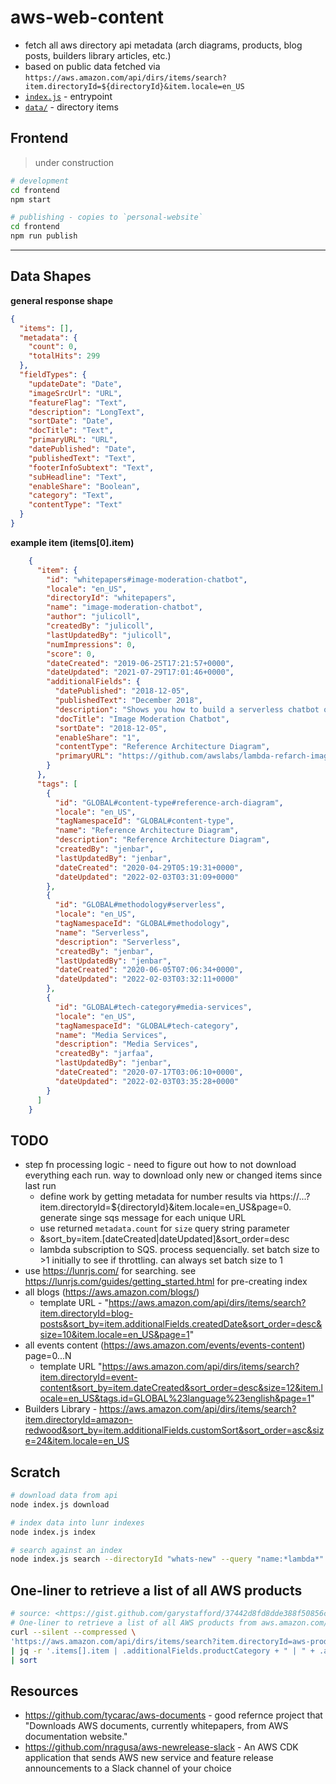 # aws-web-content

* fetch all aws directory api metadata (arch diagrams, products, blog posts, builders library articles, etc.)
* based on public data fetched via `https://aws.amazon.com/api/dirs/items/search?item.directoryId=${directoryId}&item.locale=en_US`
* [`index.js`](index.js) - entrypoint
* [`data/`](data/) - directory items

## Frontend

> under construction

```sh
# development
cd frontend
npm start

# publishing - copies to `personal-website`
cd frontend
npm run publish
```

---

## Data Shapes

**general response shape**

```json
{
  "items": [],
  "metadata": {
    "count": 0,
    "totalHits": 299
  },
  "fieldTypes": {
    "updateDate": "Date",
    "imageSrcUrl": "URL",
    "featureFlag": "Text",
    "description": "LongText",
    "sortDate": "Date",
    "docTitle": "Text",
    "primaryURL": "URL",
    "datePublished": "Date",
    "publishedText": "Text",
    "footerInfoSubtext": "Text",
    "subHeadline": "Text",
    "enableShare": "Boolean",
    "category": "Text",
    "contentType": "Text"
  }
}
```


**example item (items[0].item)**

```json
    {
      "item": {
        "id": "whitepapers#image-moderation-chatbot",
        "locale": "en_US",
        "directoryId": "whitepapers",
        "name": "image-moderation-chatbot",
        "author": "julicoll",
        "createdBy": "julicoll",
        "lastUpdatedBy": "julicoll",
        "numImpressions": 0,
        "score": 0,
        "dateCreated": "2019-06-25T17:21:57+0000",
        "dateUpdated": "2021-07-29T17:01:46+0000",
        "additionalFields": {
          "datePublished": "2018-12-05",
          "publishedText": "December 2018",
          "description": "Shows you how to build a serverless chatbot on AWS that monitors your chat channels and removes images containing suggestive or explicit content.<p><a href=\"https://github.com/awslabs/lambda-refarch-imagemoderationchatbot?did=wp_card&trk=wp_card\" target=\"_blank\" rel=\"noopener\">Code</a></p><p class=\"m-subheadline\">Media Services | Serverless</p>",
          "docTitle": "Image Moderation Chatbot",
          "sortDate": "2018-12-05",
          "enableShare": "1",
          "contentType": "Reference Architecture Diagram",
          "primaryURL": "https://github.com/awslabs/lambda-refarch-imagemoderationchatbot?did=wp_card&trk=wp_card"
        }
      },
      "tags": [
        {
          "id": "GLOBAL#content-type#reference-arch-diagram",
          "locale": "en_US",
          "tagNamespaceId": "GLOBAL#content-type",
          "name": "Reference Architecture Diagram",
          "description": "Reference Architecture Diagram",
          "createdBy": "jenbar",
          "lastUpdatedBy": "jenbar",
          "dateCreated": "2020-04-29T05:19:31+0000",
          "dateUpdated": "2022-02-03T03:31:09+0000"
        },
        {
          "id": "GLOBAL#methodology#serverless",
          "locale": "en_US",
          "tagNamespaceId": "GLOBAL#methodology",
          "name": "Serverless",
          "description": "Serverless",
          "createdBy": "jenbar",
          "lastUpdatedBy": "jenbar",
          "dateCreated": "2020-06-05T07:06:34+0000",
          "dateUpdated": "2022-02-03T03:32:11+0000"
        },
        {
          "id": "GLOBAL#tech-category#media-services",
          "locale": "en_US",
          "tagNamespaceId": "GLOBAL#tech-category",
          "name": "Media Services",
          "description": "Media Services",
          "createdBy": "jarfaa",
          "lastUpdatedBy": "jenbar",
          "dateCreated": "2020-07-17T03:06:10+0000",
          "dateUpdated": "2022-02-03T03:35:28+0000"
        }
      ]
    }
```

## TODO

* step fn processing logic - need to figure out how to not download everything each run.  way to download only new or changed items since last run
    * define work by getting metadata for number results via https://...?item.directoryId=${directoryId}&item.locale=en_US&page=0.  generate singe sqs message for each unique URL
    * use returned `metadata.count` for `size` query string parameter
    * &sort_by=item.[dateCreated|dateUpdated]&sort_order=desc
    * lambda subscription to SQS.  process sequencially.  set batch size to >1 initially to see if throttling.  can always set batch size to 1
* use <https://lunrjs.com/> for searching.  see <https://lunrjs.com/guides/getting_started.html> for pre-creating index
* all blogs (<https://aws.amazon.com/blogs/>)
    * template URL - "https://aws.amazon.com/api/dirs/items/search?item.directoryId=blog-posts&sort_by=item.additionalFields.createdDate&sort_order=desc&size=10&item.locale=en_US&page=1"
* all events content (<https://aws.amazon.com/events/events-content>) page=0...N
    * template URL "https://aws.amazon.com/api/dirs/items/search?item.directoryId=event-content&sort_by=item.dateCreated&sort_order=desc&size=12&item.locale=en_US&tags.id=GLOBAL%23language%23english&page=1"
* Builders Library - https://aws.amazon.com/api/dirs/items/search?item.directoryId=amazon-redwood&sort_by=item.additionalFields.customSort&sort_order=asc&size=24&item.locale=en_US

## Scratch

```sh
# download data from api
node index.js download

# index data into lunr indexes
node index.js index

# search against an index
node index.js search --directoryId "whats-new" --query "name:*lambda*"
```

## One-liner to retrieve a list of all AWS products

```sh
# source: <https://gist.github.com/garystafford/37442d8fd8dde388f50856c6a2900b0d>
# One-liner to retrieve a list of all AWS products from aws.amazon.com/products sorted by product category (requires jq). Worked as of 2022-01-03. Page format tends to change a lot...
curl --silent --compressed \
'https://aws.amazon.com/api/dirs/items/search?item.directoryId=aws-products&sort_by=item.additionalFields.productCategory&sort_order=asc&size=500&item.locale=en_US' \
| jq -r '.items[].item | .additionalFields.productCategory + " | " + .additionalFields.productName' \
| sort
```

## Resources

* <https://github.com/tycarac/aws-documents> - good refernce project that "Downloads AWS documents, currently whitepapers, from AWS documentation website."
* <https://github.com/nragusa/aws-newrelease-slack> - An AWS CDK application that sends AWS new service and feature release announcements to a Slack channel of your choice
